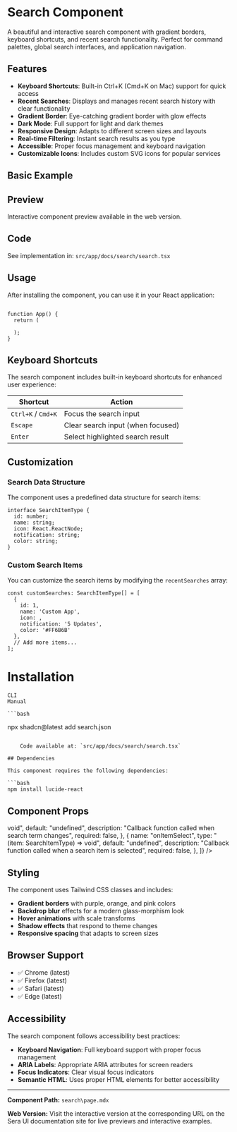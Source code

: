 # Search Component 

A beautiful and interactive search component with gradient borders, keyboard shortcuts, and recent search functionality. Perfect for command palettes, global search interfaces, and application navigation.

## Features

- **Keyboard Shortcuts**: Built-in Ctrl+K (Cmd+K on Mac) support for quick access
- **Recent Searches**: Displays and manages recent search history with clear functionality
- **Gradient Border**: Eye-catching gradient border with glow effects
- **Dark Mode**: Full support for light and dark themes
- **Responsive Design**: Adapts to different screen sizes and layouts
- **Real-time Filtering**: Instant search results as you type
- **Accessible**: Proper focus management and keyboard navigation
- **Customizable Icons**: Includes custom SVG icons for popular services

## Basic Example

## Preview

Interactive component preview available in the web version.

## Code

See implementation in: `src/app/docs/search/search.tsx`

## Usage

After installing the component, you can use it in your React application:

```tsx

function App() {
  return (

  );
}
```

## Keyboard Shortcuts

The search component includes built-in keyboard shortcuts for enhanced user experience:

| Shortcut | Action |
|----------|--------|
| `Ctrl+K` / `Cmd+K` | Focus the search input |
| `Escape` | Clear search input (when focused) |
| `Enter` | Select highlighted search result |

## Customization

### Search Data Structure

The component uses a predefined data structure for search items:

```tsx
interface SearchItemType {
  id: number;
  name: string;
  icon: React.ReactNode;
  notification: string;
  color: string;
}
```

### Custom Search Items

You can customize the search items by modifying the `recentSearches` array:

```tsx
const customSearches: SearchItemType[] = [
  {
    id: 1,
    name: 'Custom App',
    icon: ,
    notification: '5 Updates',
    color: '#FF6B6B'
  },
  // Add more items...
];
```

# Installation

    CLI
    Manual

    ```bash
npx shadcn@latest add search.json
```

    Code available at: `src/app/docs/search/search.tsx`

## Dependencies

This component requires the following dependencies:

```bash
npm install lucide-react
```

## Component Props

 void",
      default: "undefined",
      description: "Callback function called when search term changes",
      required: false,
    },
    {
      name: "onItemSelect",
      type: "(item: SearchItemType) => void",
      default: "undefined",
      description: "Callback function called when a search item is selected",
      required: false,
    },
  ]}
/>

## Styling

The component uses Tailwind CSS classes and includes:

- **Gradient borders** with purple, orange, and pink colors
- **Backdrop blur** effects for a modern glass-morphism look
- **Hover animations** with scale transforms
- **Shadow effects** that respond to theme changes
- **Responsive spacing** that adapts to screen sizes

## Browser Support

- ✅ Chrome (latest)
- ✅ Firefox (latest)
- ✅ Safari (latest)
- ✅ Edge (latest)

## Accessibility

The search component follows accessibility best practices:

- **Keyboard Navigation**: Full keyboard support with proper focus management
- **ARIA Labels**: Appropriate ARIA attributes for screen readers
- **Focus Indicators**: Clear visual focus indicators
- **Semantic HTML**: Uses proper HTML elements for better accessibility

---

**Component Path:** `search\page.mdx`

**Web Version:** Visit the interactive version at the corresponding URL on the Sera UI documentation site for live previews and interactive examples.

